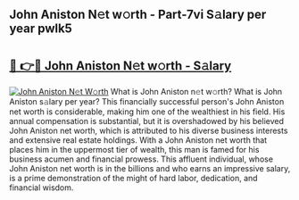 ## John Aniston N𝚎t w𝚘rth - Part-7vi S𝚊lary per year pwlk5

# <h2><a href="http://gc18a1.nevu.top/?p=John+Aniston">🔗 👉🔴 John Aniston N𝚎t w𝚘rth - S𝚊lary</a></h2>

[![John Aniston N𝚎t W𝚘rth](https://i.imgur.com/Oavwk0R.jpeg)](http://gc18a1.nevu.top/?p=John+Aniston)
What is John Aniston n𝚎t w𝚘rth? What is John Aniston s𝚊lary per year?
This financially successful person's John Aniston net worth is considerable, making him one of the wealthiest in his field. His annual compensation is substantial, but it is overshadowed by his believed John Aniston net worth, which is attributed to his diverse business interests and extensive real estate holdings. With a John Aniston net worth that places him in the uppermost tier of wealth, this man is famed for his business acumen and financial prowess. This affluent individual, whose John Aniston net worth is in the billions and who earns an impressive salary, is a prime demonstration of the might of hard labor, dedication, and financial wisdom.

